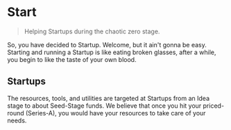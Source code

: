 # Start

> Helping Startups during the chaotic zero stage.

So, you have decided to Startup. Welcome, but it ain't gonna be easy. Starting and running a Startup is like eating broken glasses, after a while, you begin to like the taste of your own blood.

## Startups

The resources, tools, and utilities are targeted at Startups from an Idea stage to about Seed-Stage funds. We believe that once you hit your priced-round (Series-A), you would have your resources to take care of your needs.